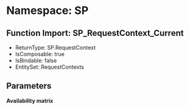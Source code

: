 # Namespace: SP

## Function Import: SP_RequestContext_Current

- ReturnType: SP.RequestContext
- IsComposable: true
- IsBindable: false
- EntitySet: RequestContexts

## Parameters

**Availability matrix**

